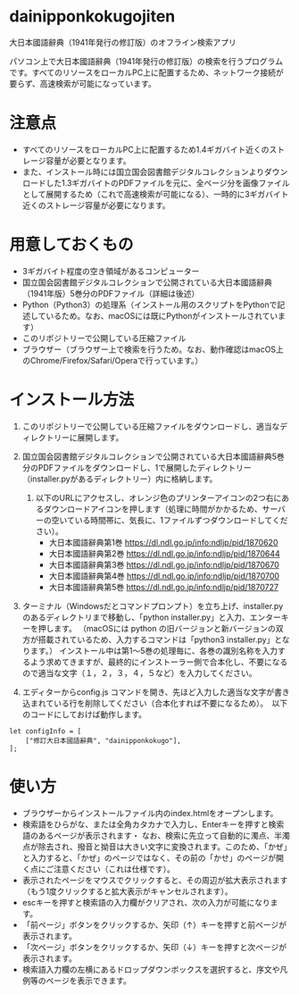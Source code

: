 # dainipponkokugojiten
大日本國語辭典（1941年発行の修訂版）のオフライン検索アプリ

パソコン上で大日本國語辭典（1941年発行の修訂版）の検索を行うプログラムです。すべてのリソースをローカルPC上に配置するため、ネットワーク接続が要らず、高速検索が可能になっています。

# 注意点

* すべてのリソースをローカルPC上に配置するため1.4ギガバイト近くのストレージ容量が必要となります。
* また、インストール時には国立国会図書館デジタルコレクションよりダウンロードした1.3ギガバイトのPDFファイルを元に、全ページ分を画像ファイルとして展開するため（これで高速検索が可能になる）、一時的に3ギガバイト近くのストレージ容量が必要になります。

# 用意しておくもの

* 3ギガバイト程度の空き領域があるコンピューター
* 国立国会図書館デジタルコレクションで公開されている大日本國語辭典（1941年版）5巻分のPDFファイル（詳細は後述）
* Python（Python3）の処理系（インストール用のスクリプトをPythonで記述しているため。なお、macOSには既にPythonがインストールされています）
* このリポジトリーで公開している圧縮ファイル
* ブラウザー（ブラウザー上で検索を行うため。なお、動作確認はmacOS上のChrome/Firefox/Safari/Operaで行っています。）

# インストール方法

1. このリポジトリーで公開している圧縮ファイルをダウンロードし、適当なディレクトリーに展開します。
2. 国立国会図書館デジタルコレクションで公開されている大日本國語辭典5巻分のPDFファイルをダウンロードし、1で展開したディレクトリー（installer.pyがあるディレクトリー）内に格納します。
    1. 以下のURLにアクセスし、オレンジ色のプリンターアイコンの2つ右にあるダウンロードアイコンを押します（処理に時間がかかるため、サーバーの空いている時間帯に、気長に、1ファイルずつダウンロードしてください）。
        * 大日本國語辭典第1巻 <https://dl.ndl.go.jp/info:ndljp/pid/1870620>
        * 大日本國語辭典第2巻 <https://dl.ndl.go.jp/info:ndljp/pid/1870644>
        * 大日本國語辭典第3巻 <https://dl.ndl.go.jp/info:ndljp/pid/1870670>
        * 大日本國語辭典第4巻 <https://dl.ndl.go.jp/info:ndljp/pid/1870700>
        * 大日本國語辭典第5巻 <https://dl.ndl.go.jp/info:ndljp/pid/1870727>

3. ターミナル（Windowsだとコマンドプロンプト）を立ち上げ、installer.pyのあるディレクトリまで移動し、「python installer.py」と入力、エンターキーを押します。
（macOSには python の旧バージョンと新バージョンの双方が搭載されているため、入力するコマンドは「python3 installer.py」となります。）
インストール中は第1〜5巻の処理毎に、各巻の識別名称を入力するよう求めてきますが、最終的にインストーラー側で合本化し、不要になるので適当な文字（１，２，３，４，５など）を入力してください。
4. エディターからconfig.js コマンドを開き、先ほど入力した適当な文字が書き込まれている行を削除してください（合本化すれば不要になるため）。　以下のコードにしておけば動作します。
```
let configInfo = [
    ["修訂大日本國語辭典", "dainipponkokugo"],
];
```

# 使い方

* ブラウザーからインストールファイル内のindex.htmlをオープンします。
* 検索語をひらがな、または全角カタカナで入力し、Enterキーを押すと検索語のあるページが表示されます・
なお、検索に先立って自動的に濁点、半濁点が除去され、撥音と拗音は大きい文字に変換されます。このため、「かぜ」と入力すると、「かぜ」のページではなく、その前の「かせ」のページが開く点にご注意ください（これは仕様です）。
* 表示されたページをマウスでクリックすると、その周辺が拡大表示されます（もう1度クリックすると拡大表示がキャンセルされます）。
* escキーを押すと検索語の入力欄がクリアされ、次の入力が可能になります。
* 「前ページ」ボタンをクリックするか、矢印（↑）キーを押すと前ページが表示されます。
* 「次ページ」ボタンをクリックするか、矢印（↓）キーを押すと次ページが表示されます。
* 検索語入力欄の左横にあるドロップダウンボックスを選択すると、序文や凡例等のページを表示できます。

